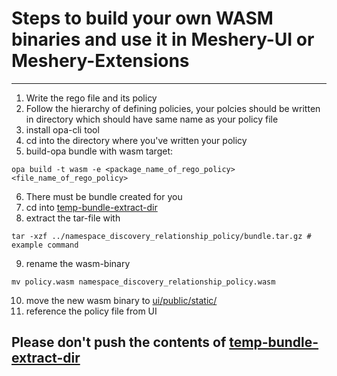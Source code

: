 # Steps to build your own WASM binaries and use it in Meshery-UI or Meshery-Extensions

--- 

1. Write the rego file and its policy
2. Follow the hierarchy of defining policies, your polcies should be written in directory which should have same name as your policy file
3. install opa-cli tool
4. cd into the directory where you've written your policy
5. build-opa bundle with wasm target:
```
opa build -t wasm -e <package_name_of_rego_policy> <file_name_of_rego_policy>
```
6. There must be bundle created for you
7. cd into [temp-bundle-extract-dir](./policies/temp-bundle-extract-dir/)
8. extract the tar-file with
```
tar -xzf ../namespace_discovery_relationship_policy/bundle.tar.gz # example command
```
9. rename the wasm-binary
```
mv policy.wasm namespace_discovery_relationship_policy.wasm
```
10. move the new wasm binary to [ui/public/static/](../ui/public/static/)
11. reference the policy file from UI

## Please don't push the contents of  [temp-bundle-extract-dir](./policies/temp-bundle-extract-dir/)
